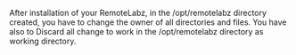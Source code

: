After installation of your RemoteLabz, in the /opt/remotelabz directory created, you have to change the owner of all directories and files. You have also to Discard all change to work in the /opt/remotelabz directory as working directory.